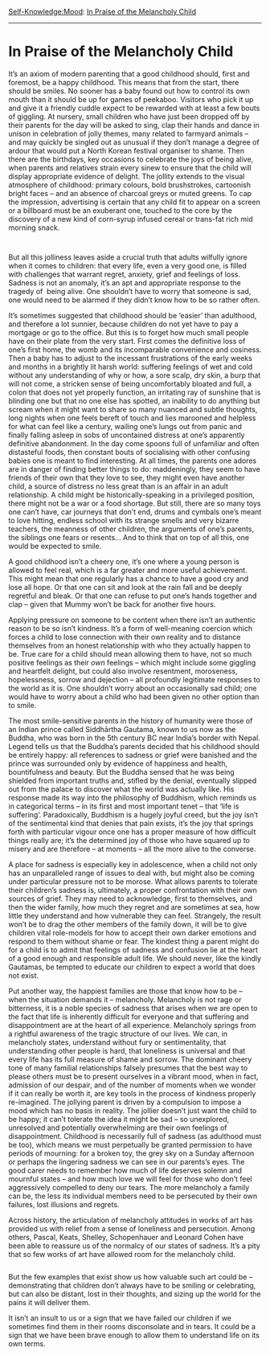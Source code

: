 [Self-Knowledge:](https://www.theschooloflife.com/thebookoflife/category/self-knowledge/)[Mood](https://www.theschooloflife.com/thebookoflife/category/self-knowledge/mood/): [In Praise of the Melancholy Child](https://www.theschooloflife.com/thebookoflife/in-praise-of-the-melancholy-child/)

* * *

# In Praise of the Melancholy Child

It’s an axiom of modern parenting that a good childhood should, first and foremost, be a happy childhood. This means that from the start, there should be smiles. No sooner has a baby found out how to control its own mouth than it should be up for games of peekaboo. Visitors who pick it up and give it a friendly cuddle expect to be rewarded with at least a few bouts of giggling. At nursery, small children who have just been dropped off by their parents for the day will be asked to sing, clap their hands and dance in unison in celebration of jolly themes, many related to farmyard animals – and may quickly be singled out as unusual if they don’t manage a degree of ardour that would put a North Korean festival organiser to shame. Then there are the birthdays, key occasions to celebrate the joys of being alive, when parents and relatives strain every sinew to ensure that the child will display appropriate evidence of delight. The jollity extends to the visual atmosphere of childhood: primary colours, bold brushstrokes, cartoonish bright faces – and an absence of charcoal greys or muted greens. To cap the impression, advertising is certain that any child fit to appear on a screen or a billboard must be an exuberant one, touched to the core by the discovery of a new kind of corn-syrup infused cereal or trans-fat rich mid morning snack.

<figure class="aligncenter"><img src="https://lh3.googleusercontent.com/L1dxo_UkrRWeaU5tHvl3hjCBM6UKu4xKX0-51y_27U-3dJZQMH8CQQ2Qo9afzEORQoTC6cRBMP0u1gpOQnr4ayTGIz7sgpdWG1IvG4aFSCniq7rET7nN5XFAYJ_bCMkc5blFZrYE" alt=""></figure>

<figure class="aligncenter"><img src="https://lh5.googleusercontent.com/jURTY8XLddAwdk-uY55HUBC9btRO_QgJ_CUhdvU52HzFEwVznqZ-2XGI723TM1YdUMHCiNVuhTVC9iYKwz7sYGEud3ha6L9CW2w7xTFAhQhWHoa80gOMUPDsDudllauWmkpadf9d" alt=""></figure>

But all this jolliness leaves aside a crucial truth that adults wilfully ignore when it comes to children: that every life, even a very good one, is filled with challenges that warrant regret, anxiety, grief and feelings of loss. Sadness is not an anomaly, it’s an apt and appropriate response to the tragedy of&nbsp; being alive. One shouldn’t have to worry that someone is sad, one would need to be alarmed if they didn’t know how to be so rather often.

It’s sometimes suggested that childhood should be ‘easier’ than adulthood, and therefore a lot sunnier, because children do not yet have to pay a mortgage or go to the office. But this is to forget how much small people have on their plate from the very start. First comes the definitive loss of one’s first home, the womb and its incomparable convenience and cosiness. Then a baby has to adjust to the incessant frustrations of the early weeks and months in a brightly lit harsh world: suffering feelings of wet and cold without any understanding of why or how, a sore scalp, dry skin, a burp that will not come, a stricken sense of being uncomfortably bloated and full, a colon that does not yet properly function, an irritating ray of sunshine that is blinding one but that no one else has spotted, an inability to do anything but scream when it might want to share so many nuanced and subtle thoughts, long nights when one feels bereft of touch and lies marooned and helpless for what can feel like a century, wailing one’s lungs out from panic and finally falling asleep in sobs of uncontained distress at one’s apparently definitive abandonment. In the day come spoons full of unfamiliar and often distasteful foods, then constant bouts of socialising with other confusing babies one is meant to find interesting. At all times, the parents one adores are in danger of finding better things to do: maddeningly, they seem to have friends of their own that they love to see, they might even have another child, a source of distress no less great than is an affair in an adult relationship. A child might be historically-speaking in a privileged position, there might not be a war or a food shortage. But still, there are so many toys one can’t have, car journeys that don’t end, drums and cymbals one’s meant to love hitting, endless school with its strange smells and very bizarre teachers, the meanness of other children, the arguments of one’s parents, the siblings one fears or resents… And to think that on top of all this, one would be expected to smile.

A good childhood isn’t a cheery one, it’s one where a young person is allowed to feel real, which is a far greater and more useful achievement. This might mean that one regularly has a chance to have a good cry and lose all hope. Or that one can sit and look at the rain fall and be deeply regretful and bleak. Or that one can refuse to put one’s hands together and clap – given that Mummy won’t be back for another five hours.&nbsp;

Applying pressure on someone to be content when there isn’t an authentic reason to be so isn’t kindness. It’s a form of well-meaning coercion which forces a child to lose connection with their own reality and to distance themselves from an honest relationship with who they actually happen to be. True care for a child should mean allowing them to have, not so much positive feelings as their _own_ feelings – which might include some giggling and heartfelt delight, but could also involve resentment, moroseness, hopelessness, sorrow and dejection – all profoundly legitimate responses to the world as it is. One shouldn’t worry about an occasionally sad child; one would have to worry about a child who had been given no other option than to smile.

The most smile-sensitive parents in the history of humanity were those of an Indian prince called Siddhārtha Gautama, known to us now as the Buddha, who was born in the 5th century BC near India’s border with Nepal. Legend tells us that the Buddha’s parents decided that his childhood should be entirely happy: all references to sadness or grief were banished and the prince was surrounded only by evidence of happiness and health, bountifulness and beauty. But the Buddha sensed that he was being shielded from important truths and, stifled by the denial, eventually slipped out from the palace to discover what the world was actually like. His response made its way into the philosophy of Buddhism, which reminds us in categorical terms – in its first and most important tenet – that ‘life is suffering’. Paradoxically, Buddhism is a hugely joyful creed, but the joy isn’t of the sentimental kind that denies that pain exists, it’s the joy that springs forth with particular vigour once one has a proper measure of how difficult things really are; it’s the determined joy of those who have squared up to misery and are therefore – at moments – all the more alive to the converse.

A place for sadness is especially key in adolescence, when a child not only has an unparalleled range of issues to deal with, but might also be coming under particular pressure not to be morose. What allows parents to tolerate their children’s sadness is, ultimately, a proper confrontation with their own sources of grief. They may need to acknowledge, first to themselves, and then the wider family, how much they regret and are sometimes at sea, how little they understand and how vulnerable they can feel. Strangely, the result won’t be to drag the other members of the family down, it will be to give children vital role-models for how to accept their own darker emotions and respond to them without shame or fear. The kindest thing a parent might do for a child is to admit that feelings of sadness and confusion lie at the heart of a good enough and responsible adult life. We should never, like the kindly Gautamas, be tempted to educate our children to expect a world that does not exist.

Put another way, the happiest families are those that know how to be – when the situation demands it – melancholy. Melancholy is not rage or bitterness, it is a noble species of sadness that arises when we are open to the fact that life is inherently difficult for everyone and that suffering and disappointment are at the heart of all experience. Melancholy springs from a rightful awareness of the tragic structure of our lives. We can, in melancholy states, understand without fury or sentimentality, that understanding other people is hard, that loneliness is universal and that every life has its full measure of shame and sorrow. The dominant cheery tone of many familial relationships falsely presumes that the best way to please others must be to present ourselves in a vibrant mood, when in fact, admission of our despair, and of the number of moments when we wonder if it can really be worth it, are key tools in the process of kindness properly re-imagined. The jollying parent is driven by a compulsion to impose a mood which has no basis in reality. The jollier doesn’t just want the child to be happy; it can’t tolerate the idea it might be sad – so unexplored, unresolved and potentially overwhelming are their own feelings of disappointment. Childhood is necessarily full of sadness (as adulthood must be too), which means we must perpetually be granted permission to have periods of mourning: for a broken toy, the grey sky on a Sunday afternoon or perhaps the lingering sadness we can see in our parents’s eyes. The good carer needs to remember how much of life deserves solemn and mournful states – and how much love we will feel for those who don’t feel aggressively compelled to deny our tears. The more melancholy a family can be, the less its individual members need to be persecuted by their own failures, lost illusions and regrets.

Across history, the articulation of melancholy attitudes in works of art has provided us with relief from a sense of loneliness and persecution. Among others, Pascal, Keats, Shelley, Schopenhauer and Leonard Cohen have been able to reassure us of the normalcy of our states of sadness. It’s a pity that so few works of art have allowed room for the melancholy child.

<figure class="aligncenter"><img src="https://lh4.googleusercontent.com/8CDsjqnFeLDF6DjrDXmC_kac5mMLXNsY_TJ-IHQn0YziQ-qFZyW3X14hSNbNGG8aRkt2QtOo9gd9KJ-ZOlnKjpNSWOlePq3szlHdN0bbrigSXorARg27EZkgsgTTOvi29UgeZCT-" alt=""></figure>

But the few examples that exist show us how valuable such art could be – demonstrating that children don’t always have to be smiling or celebrating, but can also be distant, lost in their thoughts, and sizing up the world for the pains it will deliver them.

It isn’t an insult to us or a sign that we have failed our children if we sometimes find them in their rooms disconsolate and in tears. It could be a sign that we have been brave enough to allow them to understand life on its own terms.
